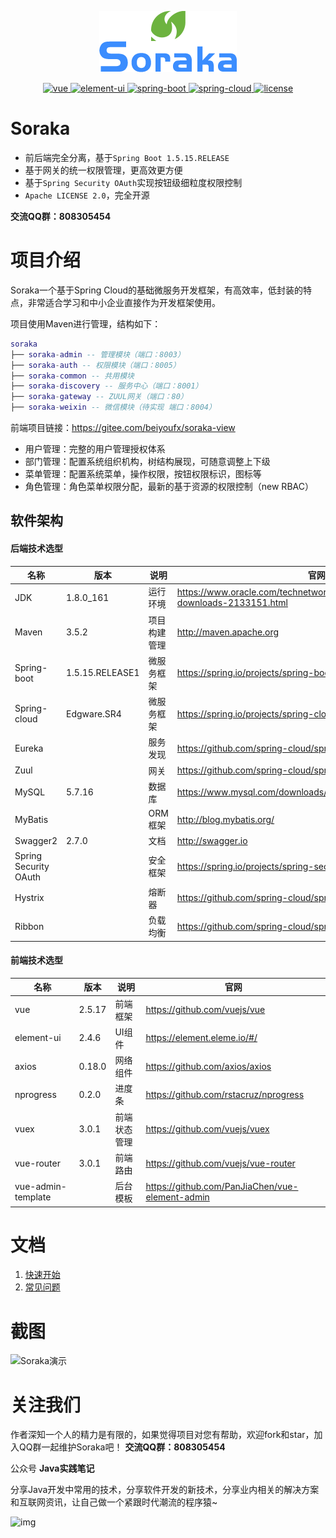 <p align="center"><img width="220" src="soraka-wiki/images/logo.png"></p>

<p align="center">
  <a href="https://github.com/vuejs/vue">
    <img src="https://img.shields.io/badge/vue-2.5.17-brightgreen.svg" alt="vue">
  </a>
  <a href="https://github.com/ElemeFE/element">
    <img src="https://img.shields.io/badge/element--ui-2.4.6-brightgreen.svg" alt="element-ui">
  </a>
  <a href="https://spring.io/projects/spring-boot">
    <img src="https://img.shields.io/badge/spring--boot-1.5.15.RELEASE-blue.svg" alt="spring-boot">
  </a>
  <a href="https://spring.io/projects/spring-cloud">
    <img src="https://img.shields.io/badge/spring--cloud-Edgware.SR4-blue.svg" alt="spring-cloud">
  </a>
  <a href="https://gitee.com/beiyoufx/soraka">
    <img src="https://img.shields.io/badge/license-Apache%202.0-green.svg" alt="license">
  </a>
</p>


# Soraka

- 前后端完全分离，基于`Spring Boot 1.5.15.RELEASE`
- 基于网关的统一权限管理，更高效更方便
- 基于`Spring Security OAuth`实现按钮级细粒度权限控制
- `Apache LICENSE 2.0`，完全开源

**交流QQ群：808305454**

# 项目介绍

Soraka一个基于Spring Cloud的基础微服务开发框架，有高效率，低封装的特点，非常适合学习和中小企业直接作为开发框架使用。

项目使用Maven进行管理，结构如下：

``` lua
soraka
├── soraka-admin -- 管理模块（端口：8003）
├── soraka-auth -- 权限模块（端口：8005）
├── soraka-common -- 共用模块
├── soraka-discovery -- 服务中心（端口：8001）
├── soraka-gateway -- ZUUL网关（端口：80）
├── soraka-weixin -- 微信模块（待实现 端口：8004）
```

前端项目链接：https://gitee.com/beiyoufx/soraka-view

- 用户管理：完整的用户管理授权体系
- 部门管理：配置系统组织机构，树结构展现，可随意调整上下级
- 菜单管理：配置系统菜单，操作权限，按钮权限标识，图标等
- 角色管理：角色菜单权限分配，最新的基于资源的权限控制（new RBAC）

## 软件架构

#### 后端技术选型

| 名称                  | 版本            | 说明         | 官网                                                         |
| --------------------- | --------------- | ------------ | ------------------------------------------------------------ |
| JDK                   | 1.8.0_161       | 运行环境     | https://www.oracle.com/technetwork/java/javase/downloads/jdk8-downloads-2133151.html |
| Maven                 | 3.5.2           | 项目构建管理 | http://maven.apache.org                                      |
| Spring-boot           | 1.5.15.RELEASE1 | 微服务框架   | https://spring.io/projects/spring-boot                       |
| Spring-cloud          | Edgware.SR4     | 微服务框架   | https://spring.io/projects/spring-cloud                      |
| Eureka                |                 | 服务发现     | https://github.com/spring-cloud/spring-cloud-netflix         |
| Zuul                  |                 | 网关         | https://github.com/spring-cloud/spring-cloud-netflix         |
| MySQL                 | 5.7.16          | 数据库       | https://www.mysql.com/downloads/                             |
| MyBatis               |                 | ORM框架      | http://blog.mybatis.org/                                     |
| Swagger2              | 2.7.0           | 文档         | http://swagger.io                                            |
| Spring Security OAuth |                 | 安全框架     | https://spring.io/projects/spring-security-oauth             |
| Hystrix               |                 | 熔断器       | https://github.com/spring-cloud/spring-cloud-netflix         |
| Ribbon                |                 | 负载均衡     | https://github.com/spring-cloud/spring-cloud-netflix         |

#### 前端技术选型

| 名称               | 版本   | 说明         | 官网                                            |
| ------------------ | ------ | ------------ | ----------------------------------------------- |
| vue                | 2.5.17 | 前端框架     | https://github.com/vuejs/vue                    |
| element-ui         | 2.4.6  | UI组件       | https://element.eleme.io/#/                     |
| axios              | 0.18.0 | 网络组件     | https://github.com/axios/axios                  |
| nprogress          | 0.2.0  | 进度条       | https://github.com/rstacruz/nprogress           |
| vuex               | 3.0.1  | 前端状态管理 | https://github.com/vuejs/vuex                   |
| vue-router         | 3.0.1  | 前端路由     | https://github.com/vuejs/vue-router             |
| vue-admin-template |        | 后台模板     | https://github.com/PanJiaChen/vue-element-admin |

# 文档

1. [快速开始](soraka-wiki/快速开始.md)
2. [常见问题](soraka-wiki/常见问题.md)

# 截图

![Soraka演示](https://gitee.com/beiyoufx/soraka-view/raw/master/demo.gif)

# 关注我们

作者深知一个人的精力是有限的，如果觉得项目对您有帮助，欢迎fork和star，加入QQ群一起维护Soraka吧！
**交流QQ群：808305454**

公众号 **Java实践笔记**

分享Java开发中常用的技术，分享软件开发的新技术，分享业内相关的解决方案和互联网资讯，让自己做一个紧跟时代潮流的程序猿~

![img](https://gitee.com/beiyoufx/soraka-view/raw/master/javanoteqr.jpg)